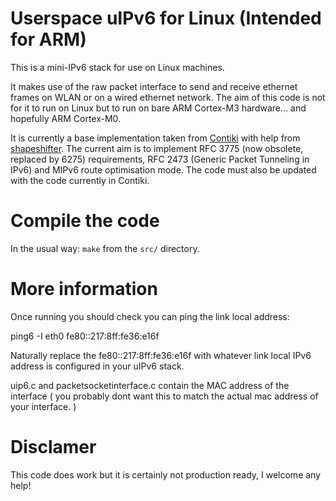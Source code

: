 Userspace uIPv6 for Linux (Intended for ARM)
============================================

This is a mini-IPv6 stack for use on Linux machines.

It makes use of the raw packet interface to send and receive ethernet 
frames on WLAN or on a wired ethernet network. The aim of this code is 
not for it to run on Linux but to run on bare ARM Cortex-M3 
hardware... and hopefully ARM Cortex-M0.

It is currently a base implementation taken from 
[Contiki](http://www.contiki-os.org) with help from 
[shapeshifter](http://www.shapeshifter.se/code/uipv6/). The current aim 
is to implement RFC 3775 (now obsolete, replaced by 6275) requirements, 
RFC 2473 (Generic Packet Tunneling in IPv6) and MIPv6 route optimisation 
mode. The code must also be updated with the code currently in Contiki.

# Compile the code

In the usual way: `make` from the `src/` directory.

# More information

Once running you should check you can ping the link local address:

ping6 -I eth0 fe80::217:8ff:fe36:e16f

Naturally replace the fe80::217:8ff:fe36:e16f with whatever link local 
IPv6 address is configured in your uIPv6 stack.

uip6.c and packetsocketinterface.c contain the MAC address of the 
interface ( you probably dont want this to match the 
actual mac address of your interface. )

# Disclamer

This code does work but it is certainly not production ready, I welcome 
any help!
